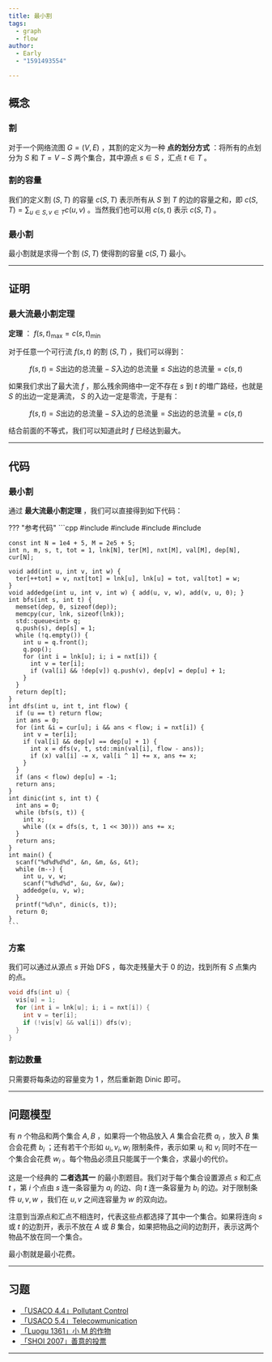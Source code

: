 ```yaml
---
title: 最小割
tags:
  - graph
  - flow
author:
  - Early
  - "1591493554"

---
```


## 概念

### 割

对于一个网络流图 $G=(V,E)$ ，其割的定义为一种 **点的划分方式** ：将所有的点划分为 $S$ 和 $T=V-S$ 两个集合，其中源点 $s\in S$ ，汇点 $t\in T$ 。

### 割的容量

我们的定义割 $(S,T)$ 的容量 $c(S,T)$ 表示所有从 $S$ 到 $T$ 的边的容量之和，即 $c(S,T)=\sum_{u\in S,v\in T}c(u,v)$ 。当然我们也可以用 $c(s,t)$ 表示 $c(S,T)$ 。

### 最小割

最小割就是求得一个割 $(S,T)$ 使得割的容量 $c(S,T)$ 最小。

* * *

## 证明

### 最大流最小割定理

 **定理** ： $f(s,t)_{\max}=c(s,t)_{\min}$ 

对于任意一个可行流 $f(s,t)$ 的割 $(S,T)$ ，我们可以得到：

$$
f(s,t)=S\text{出边的总流量}-S\text{入边的总流量}\le S\text{出边的总流量}=c(s,t)
$$

如果我们求出了最大流 $f$ ，那么残余网络中一定不存在 $s$ 到 $t$ 的増广路经，也就是 $S$ 的出边一定是满流， $S$ 的入边一定是零流，于是有：

$$
f(s,t)=S\text{出边的总流量}-S\text{入边的总流量}=S\text{出边的总流量}=c(s,t)
$$

结合前面的不等式，我们可以知道此时 $f$ 已经达到最大。

* * *

## 代码

### 最小割

通过 **最大流最小割定理** ，我们可以直接得到如下代码：

??? "参考代码"
    ```cpp
    #include <algorithm>
    #include <cstdio>
    #include <cstring>
    #include <queue>
    
    const int N = 1e4 + 5, M = 2e5 + 5;
    int n, m, s, t, tot = 1, lnk[N], ter[M], nxt[M], val[M], dep[N], cur[N];
    
    void add(int u, int v, int w) {
      ter[++tot] = v, nxt[tot] = lnk[u], lnk[u] = tot, val[tot] = w;
    }
    void addedge(int u, int v, int w) { add(u, v, w), add(v, u, 0); }
    int bfs(int s, int t) {
      memset(dep, 0, sizeof(dep));
      memcpy(cur, lnk, sizeof(lnk));
      std::queue<int> q;
      q.push(s), dep[s] = 1;
      while (!q.empty()) {
        int u = q.front();
        q.pop();
        for (int i = lnk[u]; i; i = nxt[i]) {
          int v = ter[i];
          if (val[i] && !dep[v]) q.push(v), dep[v] = dep[u] + 1;
        }
      }
      return dep[t];
    }
    int dfs(int u, int t, int flow) {
      if (u == t) return flow;
      int ans = 0;
      for (int &i = cur[u]; i && ans < flow; i = nxt[i]) {
        int v = ter[i];
        if (val[i] && dep[v] == dep[u] + 1) {
          int x = dfs(v, t, std::min(val[i], flow - ans));
          if (x) val[i] -= x, val[i ^ 1] += x, ans += x;
        }
      }
      if (ans < flow) dep[u] = -1;
      return ans;
    }
    int dinic(int s, int t) {
      int ans = 0;
      while (bfs(s, t)) {
        int x;
        while ((x = dfs(s, t, 1 << 30))) ans += x;
      }
      return ans;
    }
    int main() {
      scanf("%d%d%d%d", &n, &m, &s, &t);
      while (m--) {
        int u, v, w;
        scanf("%d%d%d", &u, &v, &w);
        addedge(u, v, w);
      }
      printf("%d\n", dinic(s, t));
      return 0;
    }
    ```

### 方案

我们可以通过从源点 $s$ 开始 $\text{DFS}$ ，每次走残量大于 $0$ 的边，找到所有 $S$ 点集内的点。

```cpp
void dfs(int u) {
  vis[u] = 1;
  for (int i = lnk[u]; i; i = nxt[i]) {
    int v = ter[i];
    if (!vis[v] && val[i]) dfs(v);
  }
}
```

### 割边数量

只需要将每条边的容量变为 $1$ ，然后重新跑 $\text{Dinic}$ 即可。

* * *

## 问题模型

有 $n$ 个物品和两个集合 $A,B$ ，如果将一个物品放入 $A$ 集合会花费 $a_i$ ，放入 $B$ 集合会花费 $b_i$ ；还有若干个形如 $u_i,v_i,w_i$ 限制条件，表示如果 $u_i$ 和 $v_i$ 同时不在一个集合会花费 $w_i$ 。每个物品必须且只能属于一个集合，求最小的代价。

这是一个经典的 **二者选其一** 的最小割题目。我们对于每个集合设置源点 $s$ 和汇点 $t$ ，第 $i$ 个点由 $s$ 连一条容量为 $a_i$ 的边、向 $t$ 连一条容量为 $b_i$ 的边。对于限制条件 $u,v,w$ ，我们在 $u,v$ 之间连容量为 $w$ 的双向边。

注意到当源点和汇点不相连时，代表这些点都选择了其中一个集合。如果将连向 $s$ 或 $t$ 的边割开，表示不放在 $A$ 或 $B$ 集合，如果把物品之间的边割开，表示这两个物品不放在同一个集合。

最小割就是最小花费。

* * *

## 习题

-    [「USACO 4.4」Pollutant Control](https://www.luogu.com.cn/problem/P1344) 
-    [「USACO 5.4」Telecowmunication](https://www.luogu.com.cn/problem/P1345) 
-    [「Luogu 1361」小 M 的作物](https://www.luogu.com.cn/problem/P1361) 
-    [「SHOI 2007」善意的投票](https://www.luogu.com.cn/problem/P2057) 

* * *
